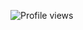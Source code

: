 ![Profile views](https://komarev.com/ghpvc/?username=unknownuser2001&color=blue&style=flat-square&label=Profile+Views)
